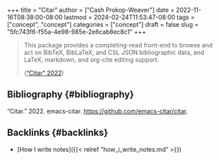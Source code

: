 +++
title = "Citar"
author = ["Cash Prokop-Weaver"]
date = 2022-11-16T08:38:00-08:00
lastmod = 2024-02-24T11:53:47-08:00
tags = ["concept", "concept"]
categories = ["concept"]
draft = false
slug = "5fc743f6-f55a-4e98-985e-2e6cab8ec8c1"
+++

> This package provides a completing-read front-end to browse and act on BibTeX, BibLaTeX, and CSL JSON bibliographic data, and LaTeX, markdown, and org-cite editing support.
>
> (<a href="#citeproc_bib_item_1">“Citar” 2022</a>)


## Bibliography {#bibliography}

<style>.csl-entry{text-indent: -1.5em; margin-left: 1.5em;}</style><div class="csl-bib-body">
  <div class="csl-entry"><a id="citeproc_bib_item_1"></a>“Citar.” 2022. emacs-citar. <a href="https://github.com/emacs-citar/citar">https://github.com/emacs-citar/citar</a>.</div>
</div>


## Backlinks {#backlinks}

-   [How I write notes]({{< relref "how_i_write_notes.md" >}})
